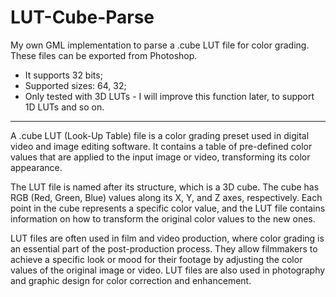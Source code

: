 # LUT-Cube-Parse
My own GML implementation to parse a .cube LUT file for color grading. These files can be exported from Photoshop.
- It supports 32 bits;
- Supported sizes: 64, 32;
- Only tested with 3D LUTs - I will improve this function later, to support 1D LUTs and so on.

------------------------------------------------------

A .cube LUT (Look-Up Table) file is a color grading preset used in digital video and image editing software. It contains a table of pre-defined color values that are applied to the input image or video, transforming its color appearance.

The LUT file is named after its structure, which is a 3D cube. The cube has RGB (Red, Green, Blue) values along its X, Y, and Z axes, respectively. Each point in the cube represents a specific color value, and the LUT file contains information on how to transform the original color values to the new ones.

LUT files are often used in film and video production, where color grading is an essential part of the post-production process. They allow filmmakers to achieve a specific look or mood for their footage by adjusting the color values of the original image or video. LUT files are also used in photography and graphic design for color correction and enhancement.
